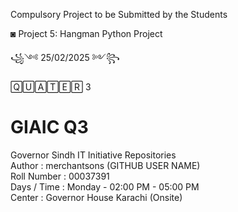 Compulsory Project to be Submitted by the Students <br>

◙ Project 5: Hangman Python Project <br>

꧁༺ 25/02/2025 ༻꧂ 

🅀🅄🄰🅃🄴🅁 3 <br>

# GIAIC Q3
Governor Sindh IT Initiative Repositories<br>
Author       : merchantsons (GITHUB USER NAME)<br>
Roll Number  : 00037391 <br>
Days / Time  : Monday - 02:00 PM - 05:00 PM<br>
Center       : Governor House Karachi (Onsite)<br>